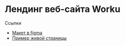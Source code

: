# Лендинг веб-сайта Worku

Ссылки
- [Макет в figma](https://www.figma.com/community/file/1119570033612610010)
- [Пример живой страницы](https://dimoncss.ru/myworks/worku/)